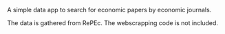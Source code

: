 A simple data app to search for economic papers by economic journals.

The data is gathered from RePEc. The webscrapping code is not included.
